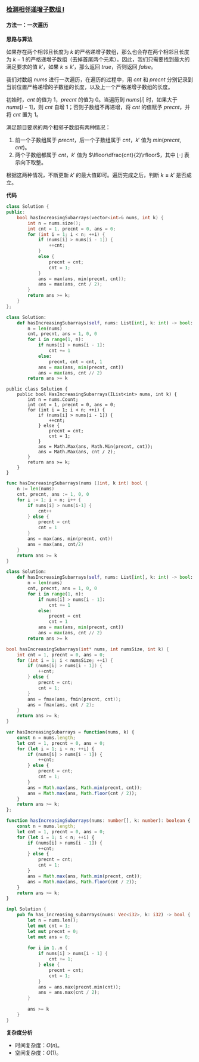 ### [检测相邻递增子数组 I](https://leetcode.cn/problems/adjacent-increasing-subarrays-detection-i/solutions/3801862/jian-ce-xiang-lin-di-zeng-zi-shu-zu-i-by-njbb/)

#### 方法一：一次遍历

**思路与算法**

如果存在两个相邻且长度为 $k$ 的严格递增子数组，那么也会存在两个相邻且长度为 $k-1$ 的严格递增子数组（去掉首尾两个元素）。因此，我们只需要找到最大的满足要求的值 $k′$，如果 $k\le k′$，那么返回 $true$，否则返回 $false$。

我们对数组 $nums$ 进行一次遍历，在遍历的过程中，用 $cnt$ 和 $precnt$ 分别记录到当前位置严格递增的子数组的长度，以及上一个严格递增子数组的长度。

初始时，$cnt$ 的值为 $1$，$precnt$ 的值为 $0$。当遍历到 $nums[i]$ 时，如果大于 $nums[i-1]$，则 $cnt$ 自增 $1$；否则子数组不再递增，将 $cnt$ 的值赋予 $precnt$，并将 $cnt$ 置为 $1$。

满足题目要求的两个相邻子数组有两种情况：

1. 前一个子数组属于 $precnt$，后一个子数组属于 $cnt$，$k′$ 值为 $min(precnt,cnt)$。
2. 两个子数组都属于 $cnt$，$k′$ 值为 $\lfloor\dfrac{cnt}{2}\rfloor$，其中 $\lfloor \cdot \rfloor$ 表示向下取整。

根据这两种情况，不断更新 $k′$ 的最大值即可。遍历完成之后，判断 $k\le k′$ 是否成立。

**代码**

```C++
class Solution {
public:
    bool hasIncreasingSubarrays(vector<int>& nums, int k) {
        int n = nums.size();
        int cnt = 1, precnt = 0, ans = 0;
        for (int i = 1; i < n; ++i) {
            if (nums[i] > nums[i - 1]) {
                ++cnt;
            }
            else {
                precnt = cnt;
                cnt = 1;
            }
            ans = max(ans, min(precnt, cnt));
            ans = max(ans, cnt / 2);
        }
        return ans >= k;
    }
};
```

```Python
class Solution:
    def hasIncreasingSubarrays(self, nums: List[int], k: int) -> bool:
        n = len(nums)
        cnt, precnt, ans = 1, 0, 0
        for i in range(1, n):
            if nums[i] > nums[i - 1]:
                cnt += 1
            else:
                precnt, cnt = cnt, 1
            ans = max(ans, min(precnt, cnt))
            ans = max(ans, cnt // 2)
        return ans >= k
```

```CSharp
public class Solution {
    public bool HasIncreasingSubarrays(IList<int> nums, int k) {
        int n = nums.Count;
        int cnt = 1, precnt = 0, ans = 0;
        for (int i = 1; i < n; ++i) {
            if (nums[i] > nums[i - 1]) {
                ++cnt;
            } else {
                precnt = cnt;
                cnt = 1;
            }
            ans = Math.Max(ans, Math.Min(precnt, cnt));
            ans = Math.Max(ans, cnt / 2);
        }
        return ans >= k;
    }
}
```

```Go
func hasIncreasingSubarrays(nums []int, k int) bool {
    n := len(nums)
    cnt, precnt, ans := 1, 0, 0
    for i := 1; i < n; i++ {
        if nums[i] > nums[i-1] {
            cnt++
        } else {
            precnt = cnt
            cnt = 1
        }
        ans = max(ans, min(precnt, cnt))
        ans = max(ans, cnt/2)
    }
    return ans >= k
}
```

```Python
class Solution:
    def hasIncreasingSubarrays(self, nums: List[int], k: int) -> bool:
        n = len(nums)
        cnt, precnt, ans = 1, 0, 0
        for i in range(1, n):
            if nums[i] > nums[i - 1]:
                cnt += 1
            else:
                precnt = cnt
                cnt = 1
            ans = max(ans, min(precnt, cnt))
            ans = max(ans, cnt // 2)
        return ans >= k
```

```C
bool hasIncreasingSubarrays(int* nums, int numsSize, int k) {
    int cnt = 1, precnt = 0, ans = 0;
    for (int i = 1; i < numsSize; ++i) {
        if (nums[i] > nums[i - 1]) {
            ++cnt;
        } else {
            precnt = cnt;
            cnt = 1;
        }
        ans = fmax(ans, fmin(precnt, cnt));
        ans = fmax(ans, cnt / 2);
    }
    return ans >= k;
}
```

```JavaScript
var hasIncreasingSubarrays = function(nums, k) {
    const n = nums.length;
    let cnt = 1, precnt = 0, ans = 0;
    for (let i = 1; i < n; ++i) {
        if (nums[i] > nums[i - 1]) {
            ++cnt;
        } else {
            precnt = cnt;
            cnt = 1;
        }
        ans = Math.max(ans, Math.min(precnt, cnt));
        ans = Math.max(ans, Math.floor(cnt / 2));
    }
    return ans >= k;
};
```

```TypeScript
function hasIncreasingSubarrays(nums: number[], k: number): boolean {
    const n = nums.length;
    let cnt = 1, precnt = 0, ans = 0;
    for (let i = 1; i < n; ++i) {
        if (nums[i] > nums[i - 1]) {
            ++cnt;
        } else {
            precnt = cnt;
            cnt = 1;
        }
        ans = Math.max(ans, Math.min(precnt, cnt));
        ans = Math.max(ans, Math.floor(cnt / 2));
    }
    return ans >= k;
}
```

```Rust
impl Solution {
    pub fn has_increasing_subarrays(nums: Vec<i32>, k: i32) -> bool {
        let n = nums.len();
        let mut cnt = 1;
        let mut precnt = 0;
        let mut ans = 0;
        
        for i in 1..n {
            if nums[i] > nums[i - 1] {
                cnt += 1;
            } else {
                precnt = cnt;
                cnt = 1;
            }
            ans = ans.max(precnt.min(cnt));
            ans = ans.max(cnt / 2);
        }
        
        ans >= k
    }
}
```

**复杂度分析**

- 时间复杂度：$O(n)$。
- 空间复杂度：$O(1)$。
